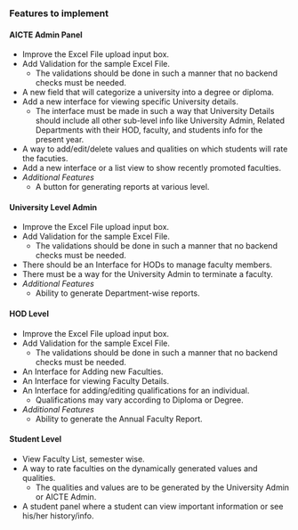 ### Features to implement

#### AICTE Admin Panel
- Improve the Excel File upload input box.
- Add Validation for the sample Excel File.
	- The validations should be done in such a manner that no backend checks must be needed.
- A new field that will categorize a university into a degree or diploma.
- Add a new interface for viewing specific University details.
	- The interface must be made in such a way that University Details should include all other sub-level info like University Admin, Related Departments with their HOD, faculty, and students info for the present year.
- A way to add/edit/delete values and qualities on which students will rate the facuties.
- Add a new interface or a list view to show recently promoted faculties.
- _Additional Features_
	- A button for generating reports at various level. 

#### University Level Admin
- Improve the Excel File upload input box.
- Add Validation for the sample Excel File.
    - The validations should be done in such a manner that no backend checks must be needed.
- There should be an Interface for HODs to manage faculty members. 
- There must be a way for the University Admin to terminate a faculty.
- _Additional Features_
	- Ability to generate Department-wise reports.

#### HOD Level
- Improve the Excel File upload input box.
- Add Validation for the sample Excel File.
    - The validations should be done in such a manner that no backend checks must be needed.
- An Interface for Adding new Faculties.
- An Interface for viewing Faculty Details.
- An Interface for adding/editing qualifications for an individual.
	- Qualifications may vary according to Diploma or Degree. 
- _Additional Features_
	- Ability to generate the Annual Faculty Report.

#### Student Level
- View Faculty List, semester wise.
- A way to rate faculties on the dynamically generated values and qualities.
	- The qualities and values are to be generated by the University Admin or AICTE Admin.
- A student panel where a student can view important information or see his/her history/info.
